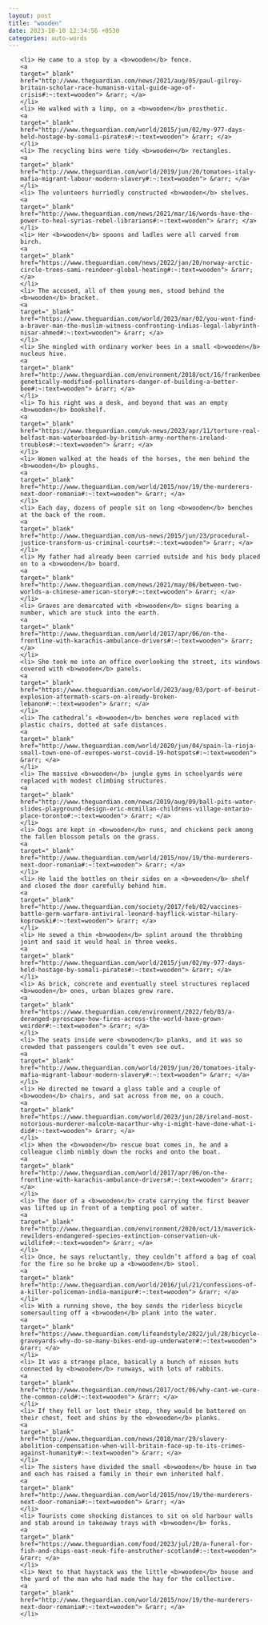 ```yaml
---
layout: post
title: "wooden"
date: 2023-10-10 12:34:56 +0530
categories: auto-words
---
```

<ol>

    <li> He came to a stop by a <b>wooden</b> fence.
    <a 
    target="_blank" 
    href="http://www.theguardian.com/news/2021/aug/05/paul-gilroy-britain-scholar-race-humanism-vital-guide-age-of-crisis#:~:text=wooden"> &rarr; </a>
    </li>
    <li> He walked with a limp, on a <b>wooden</b> prosthetic.
    <a 
    target="_blank" 
    href="http://www.theguardian.com/world/2015/jun/02/my-977-days-held-hostage-by-somali-pirates#:~:text=wooden"> &rarr; </a>
    </li>
    <li> The recycling bins were tidy <b>wooden</b> rectangles.
    <a 
    target="_blank" 
    href="http://www.theguardian.com/world/2019/jun/20/tomatoes-italy-mafia-migrant-labour-modern-slavery#:~:text=wooden"> &rarr; </a>
    </li>
    <li> The volunteers hurriedly constructed <b>wooden</b> shelves.
    <a 
    target="_blank" 
    href="http://www.theguardian.com/news/2021/mar/16/words-have-the-power-to-heal-syrias-rebel-librarians#:~:text=wooden"> &rarr; </a>
    </li>
    <li> Her <b>wooden</b> spoons and ladles were all carved from birch.
    <a 
    target="_blank" 
    href="https://www.theguardian.com/news/2022/jan/20/norway-arctic-circle-trees-sami-reindeer-global-heating#:~:text=wooden"> &rarr; </a>
    </li>
    <li> The accused, all of them young men, stood behind the <b>wooden</b> bracket.
    <a 
    target="_blank" 
    href="https://www.theguardian.com/world/2023/mar/02/you-wont-find-a-braver-man-the-muslim-witness-confronting-indias-legal-labyrinth-nisar-ahmed#:~:text=wooden"> &rarr; </a>
    </li>
    <li> She mingled with ordinary worker bees in a small <b>wooden</b> nucleus hive.
    <a 
    target="_blank" 
    href="http://www.theguardian.com/environment/2018/oct/16/frankenbees-genetically-modified-pollinators-danger-of-building-a-better-bee#:~:text=wooden"> &rarr; </a>
    </li>
    <li> To his right was a desk, and beyond that was an empty <b>wooden</b> bookshelf.
    <a 
    target="_blank" 
    href="https://www.theguardian.com/uk-news/2023/apr/11/torture-real-belfast-man-waterboarded-by-british-army-northern-ireland-troubles#:~:text=wooden"> &rarr; </a>
    </li>
    <li> Women walked at the heads of the horses, the men behind the <b>wooden</b> ploughs.
    <a 
    target="_blank" 
    href="http://www.theguardian.com/world/2015/nov/19/the-murderers-next-door-romania#:~:text=wooden"> &rarr; </a>
    </li>
    <li> Each day, dozens of people sit on long <b>wooden</b> benches at the back of the room.
    <a 
    target="_blank" 
    href="http://www.theguardian.com/us-news/2015/jun/23/procedural-justice-transform-us-criminal-courts#:~:text=wooden"> &rarr; </a>
    </li>
    <li> My father had already been carried outside and his body placed on to a <b>wooden</b> board.
    <a 
    target="_blank" 
    href="http://www.theguardian.com/news/2021/may/06/between-two-worlds-a-chinese-american-story#:~:text=wooden"> &rarr; </a>
    </li>
    <li> Graves are demarcated with <b>wooden</b> signs bearing a number, which are stuck into the earth.
    <a 
    target="_blank" 
    href="http://www.theguardian.com/world/2017/apr/06/on-the-frontline-with-karachis-ambulance-drivers#:~:text=wooden"> &rarr; </a>
    </li>
    <li> She took me into an office overlooking the street, its windows covered with <b>wooden</b> panels.
    <a 
    target="_blank" 
    href="https://www.theguardian.com/world/2023/aug/03/port-of-beirut-explosion-aftermath-scars-on-already-broken-lebanon#:~:text=wooden"> &rarr; </a>
    </li>
    <li> The cathedral’s <b>wooden</b> benches were replaced with plastic chairs, dotted at safe distances.
    <a 
    target="_blank" 
    href="http://www.theguardian.com/world/2020/jun/04/spain-la-rioja-small-town-one-of-europes-worst-covid-19-hotspots#:~:text=wooden"> &rarr; </a>
    </li>
    <li> The massive <b>wooden</b> jungle gyms in schoolyards were replaced with modest climbing structures.
    <a 
    target="_blank" 
    href="http://www.theguardian.com/news/2019/aug/09/ball-pits-water-slides-playground-design-eric-mcmillan-childrens-village-ontario-place-toronto#:~:text=wooden"> &rarr; </a>
    </li>
    <li> Dogs are kept in <b>wooden</b> runs, and chickens peck among the fallen blossom petals on the grass.
    <a 
    target="_blank" 
    href="http://www.theguardian.com/world/2015/nov/19/the-murderers-next-door-romania#:~:text=wooden"> &rarr; </a>
    </li>
    <li> He laid the bottles on their sides on a <b>wooden</b> shelf and closed the door carefully behind him.
    <a 
    target="_blank" 
    href="http://www.theguardian.com/society/2017/feb/02/vaccines-battle-germ-warfare-antiviral-leonard-hayflick-wistar-hilary-koprowski#:~:text=wooden"> &rarr; </a>
    </li>
    <li> He sewed a thin <b>wooden</b> splint around the throbbing joint and said it would heal in three weeks.
    <a 
    target="_blank" 
    href="http://www.theguardian.com/world/2015/jun/02/my-977-days-held-hostage-by-somali-pirates#:~:text=wooden"> &rarr; </a>
    </li>
    <li> As brick, concrete and eventually steel structures replaced <b>wooden</b> ones, urban blazes grew rare.
    <a 
    target="_blank" 
    href="https://www.theguardian.com/environment/2022/feb/03/a-deranged-pyroscape-how-fires-across-the-world-have-grown-weirder#:~:text=wooden"> &rarr; </a>
    </li>
    <li> The seats inside were <b>wooden</b> planks, and it was so crowded that passengers couldn’t even see out.
    <a 
    target="_blank" 
    href="http://www.theguardian.com/world/2019/jun/20/tomatoes-italy-mafia-migrant-labour-modern-slavery#:~:text=wooden"> &rarr; </a>
    </li>
    <li> He directed me toward a glass table and a couple of <b>wooden</b> chairs, and sat across from me, on a couch.
    <a 
    target="_blank" 
    href="https://www.theguardian.com/world/2023/jun/20/ireland-most-notorious-murderer-malcolm-macarthur-why-i-might-have-done-what-i-did#:~:text=wooden"> &rarr; </a>
    </li>
    <li> When the <b>wooden</b> rescue boat comes in, he and a colleague climb nimbly down the rocks and onto the boat.
    <a 
    target="_blank" 
    href="http://www.theguardian.com/world/2017/apr/06/on-the-frontline-with-karachis-ambulance-drivers#:~:text=wooden"> &rarr; </a>
    </li>
    <li> The door of a <b>wooden</b> crate carrying the first beaver was lifted up in front of a tempting pool of water.
    <a 
    target="_blank" 
    href="http://www.theguardian.com/environment/2020/oct/13/maverick-rewilders-endangered-species-extinction-conservation-uk-wildlife#:~:text=wooden"> &rarr; </a>
    </li>
    <li> Once, he says reluctantly, they couldn’t afford a bag of coal for the fire so he broke up a <b>wooden</b> stool.
    <a 
    target="_blank" 
    href="http://www.theguardian.com/world/2016/jul/21/confessions-of-a-killer-policeman-india-manipur#:~:text=wooden"> &rarr; </a>
    </li>
    <li> With a running shove, the boy sends the riderless bicycle somersaulting off a <b>wooden</b> plank into the water.
    <a 
    target="_blank" 
    href="https://www.theguardian.com/lifeandstyle/2022/jul/28/bicycle-graveyards-why-do-so-many-bikes-end-up-underwater#:~:text=wooden"> &rarr; </a>
    </li>
    <li> It was a strange place, basically a bunch of nissen huts connected by <b>wooden</b> runways, with lots of rabbits.
    <a 
    target="_blank" 
    href="http://www.theguardian.com/news/2017/oct/06/why-cant-we-cure-the-common-cold#:~:text=wooden"> &rarr; </a>
    </li>
    <li> If they fell or lost their step, they would be battered on their chest, feet and shins by the <b>wooden</b> planks.
    <a 
    target="_blank" 
    href="http://www.theguardian.com/news/2018/mar/29/slavery-abolition-compensation-when-will-britain-face-up-to-its-crimes-against-humanity#:~:text=wooden"> &rarr; </a>
    </li>
    <li> The sisters have divided the small <b>wooden</b> house in two and each has raised a family in their own inherited half.
    <a 
    target="_blank" 
    href="http://www.theguardian.com/world/2015/nov/19/the-murderers-next-door-romania#:~:text=wooden"> &rarr; </a>
    </li>
    <li> Tourists come shocking distances to sit on old harbour walls and stab around in takeaway trays with <b>wooden</b> forks.
    <a 
    target="_blank" 
    href="https://www.theguardian.com/food/2023/jul/20/a-funeral-for-fish-and-chips-east-neuk-fife-anstruther-scotland#:~:text=wooden"> &rarr; </a>
    </li>
    <li> Next to that haystack was the little <b>wooden</b> house and the yard of the man who had made the hay for the collective.
    <a 
    target="_blank" 
    href="http://www.theguardian.com/world/2015/nov/19/the-murderers-next-door-romania#:~:text=wooden"> &rarr; </a>
    </li>